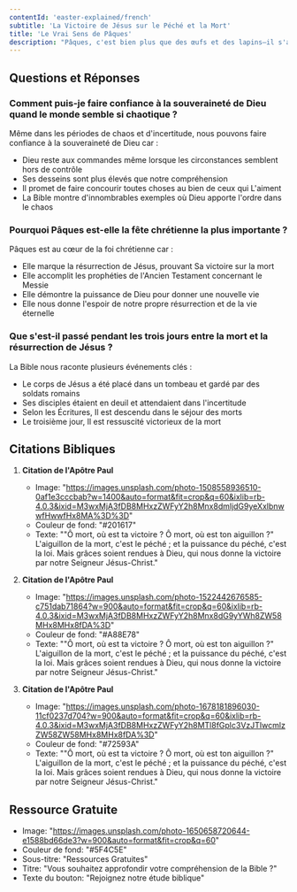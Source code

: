 ```yaml
---
contentId: 'easter-explained/french'
subtitle: 'La Victoire de Jésus sur le Péché et la Mort'
title: 'Le Vrai Sens de Pâques'
description: "Pâques, c'est bien plus que des œufs et des lapins—il s'agit de Jésus et de Son amour extraordinaire pour nous. Il est mort sur la croix pour nos péchés et ressuscité des morts, démontrant Son pouvoir sur le péché et la mort. Grâce à Lui, nous pouvons recevoir le pardon et la promesse de la vie éternelle. Pâques est un moment pour célébrer cette grande espérance et ce don incroyable de Dieu."
---
```


## Questions et Réponses

### Comment puis-je faire confiance à la souveraineté de Dieu quand le monde semble si chaotique ?

Même dans les périodes de chaos et d'incertitude, nous pouvons faire confiance à la souveraineté de Dieu car :

- Dieu reste aux commandes même lorsque les circonstances semblent hors de contrôle
- Ses desseins sont plus élevés que notre compréhension
- Il promet de faire concourir toutes choses au bien de ceux qui L'aiment
- La Bible montre d'innombrables exemples où Dieu apporte l'ordre dans le chaos

### Pourquoi Pâques est-elle la fête chrétienne la plus importante ?

Pâques est au cœur de la foi chrétienne car :

- Elle marque la résurrection de Jésus, prouvant Sa victoire sur la mort
- Elle accomplit les prophéties de l'Ancien Testament concernant le Messie
- Elle démontre la puissance de Dieu pour donner une nouvelle vie
- Elle nous donne l'espoir de notre propre résurrection et de la vie éternelle

### Que s'est-il passé pendant les trois jours entre la mort et la résurrection de Jésus ?

La Bible nous raconte plusieurs événements clés :

- Le corps de Jésus a été placé dans un tombeau et gardé par des soldats romains
- Ses disciples étaient en deuil et attendaient dans l'incertitude
- Selon les Écritures, Il est descendu dans le séjour des morts
- Le troisième jour, Il est ressuscité victorieux de la mort

## Citations Bibliques

1. **Citation de l'Apôtre Paul**

   - Image: "https://images.unsplash.com/photo-1508558936510-0af1e3cccbab?w=1400&auto=format&fit=crop&q=60&ixlib=rb-4.0.3&ixid=M3wxMjA3fDB8MHxzZWFyY2h8Mnx8dmljdG9yeXxlbnwwfHwwfHx8MA%3D%3D"
   - Couleur de fond: "#201617"
   - Texte: "\"Ô mort, où est ta victoire ? Ô mort, où est ton aiguillon ?\" L'aiguillon de la mort, c'est le péché ; et la puissance du péché, c'est la loi. Mais grâces soient rendues à Dieu, qui nous donne la victoire par notre Seigneur Jésus-Christ."

2. **Citation de l'Apôtre Paul**

   - Image: "https://images.unsplash.com/photo-1522442676585-c751dab71864?w=900&auto=format&fit=crop&q=60&ixlib=rb-4.0.3&ixid=M3wxMjA3fDB8MHxzZWFyY2h8Mnx8dG9yYWh8ZW58MHx8MHx8fDA%3D"
   - Couleur de fond: "#A88E78"
   - Texte: "\"Ô mort, où est ta victoire ? Ô mort, où est ton aiguillon ?\" L'aiguillon de la mort, c'est le péché ; et la puissance du péché, c'est la loi. Mais grâces soient rendues à Dieu, qui nous donne la victoire par notre Seigneur Jésus-Christ."

3. **Citation de l'Apôtre Paul**
   - Image: "https://images.unsplash.com/photo-1678181896030-11cf0237d704?w=900&auto=format&fit=crop&q=60&ixlib=rb-4.0.3&ixid=M3wxMjA3fDB8MHxzZWFyY2h8MTl8fGplc3VzJTIwcmlzZW58ZW58MHx8MHx8fDA%3D"
   - Couleur de fond: "#72593A"
   - Texte: "\"Ô mort, où est ta victoire ? Ô mort, où est ton aiguillon ?\" L'aiguillon de la mort, c'est le péché ; et la puissance du péché, c'est la loi. Mais grâces soient rendues à Dieu, qui nous donne la victoire par notre Seigneur Jésus-Christ."

## Ressource Gratuite

- Image: "https://images.unsplash.com/photo-1650658720644-e1588bd66de3?w=900&auto=format&fit=crop&q=60"
- Couleur de fond: "#5F4C5E"
- Sous-titre: "Ressources Gratuites"
- Titre: "Vous souhaitez approfondir votre compréhension de la Bible ?"
- Texte du bouton: "Rejoignez notre étude biblique"
